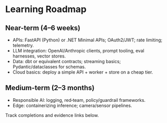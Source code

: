 # Learning Roadmap

## Near-term (4–6 weeks)
- APIs: FastAPI (Python) or .NET Minimal APIs; OAuth2/JWT; rate limiting; telemetry.
- LLM integration: OpenAI/Anthropic clients, prompt tooling, eval harnesses, vector stores.
- Data: dbt or equivalent contracts; streaming basics; Pydantic/dataclasses for schemas.
- Cloud basics: deploy a simple API + worker + store on a cheap tier.

## Medium-term (2–3 months)
- Responsible AI: logging, red‑team, policy/guardrail frameworks.
- Edge: containerizing inference; camera/sensor pipelines.

Track completions and evidence links below.
